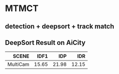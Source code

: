 # MTMCT

## detection + deepsort + track match



## DeepSort Result on AiCity

|    SCENE |  IDF1 |   IDP |   IDR |
| -------: | ----: | ----: | ----: |
| MultiCam | 15.65 | 21.98 | 12.15 |
